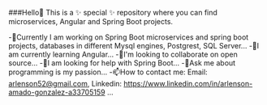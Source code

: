 ###Hello👋
This is a ✨ special ✨ repository where you can find microservices, Angular and Spring Boot projects.


-🔭Currently I am working on Spring Boot microservices and spring boot projects, databases in different Mysql engines, Postgrest, SQL Server...
-🌱I am currently learning Angular...
-👯I'm looking to collaborate on open source...
-🤔I am looking for help with Spring Boot...
-💬Ask me about programming is my passion...
-📫How to contact me: Email: arlenson52@gmail.com,
Linkedin: https://www.linkedin.com/in/arlenson-amado-gonzalez-a33705159
 ...
